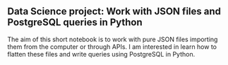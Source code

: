 ## Data Science project: Work with JSON files and PostgreSQL queries in Python

The aim of this short notebook is to work with pure JSON files importing them from the computer or through APIs. I am interested in learn how to flatten these files and write queries using PostgreSQL in Python.
